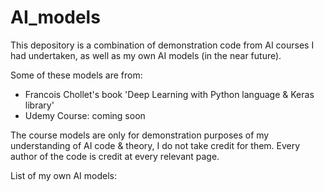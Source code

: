 # AI_models
This depository is a combination of demonstration code from AI courses I had undertaken, as well as my own AI models (in the near future).

Some of these models are from:

- Francois Chollet's book 'Deep Learning with Python language & Keras library'
- Udemy Course: coming soon

The course models are only for demonstration purposes of my understanding of AI code & theory, I do not take credit for them.
Every author of the code is credit at every relevant page.

List of my own AI models:

